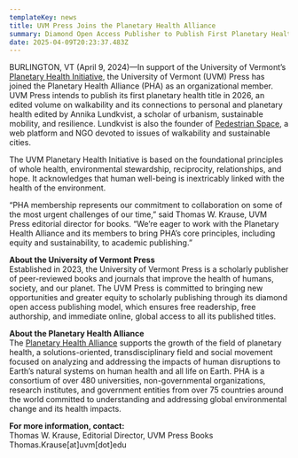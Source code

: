 ```yaml
---
templateKey: news
title: UVM Press Joins the Planetary Health Alliance
summary: Diamond Open Access Publisher to Publish First Planetary Health Title in 2026
date: 2025-04-09T20:23:37.483Z
---
```

BURLINGTON, VT (April 9, 2024)—In support of the University of Vermont’s [Planetary Health Initiative](https://www.uvm.edu/planetaryhealthinitiative), the University of Vermont (UVM) Press has joined the Planetary Health Alliance (PHA) as an organizational member. UVM Press intends to publish its first planetary health title in 2026, an edited volume on walkability and its connections to personal and planetary health edited by Annika Lundkvist, a scholar of urbanism, sustainable mobility, and resilience. Lundkvist is also the founder of [Pedestrian Space](https://pedestrianspace.org/), a web platform and NGO devoted to issues of walkability and sustainable cities.

The UVM Planetary Health Initiative is based on the foundational principles of whole health, environmental stewardship, reciprocity, relationships, and hope. It acknowledges that human well-being is inextricably linked with the health of the environment.

“PHA membership represents our commitment to collaboration on some of the most urgent challenges of our time,” said Thomas W. Krause, UVM Press editorial director for books. “We’re eager to work with the Planetary Health Alliance and its members to bring PHA’s core principles, including equity and sustainability, to academic publishing.”

**About the University of Vermont Press**\
Established in 2023, the University of Vermont Press is a scholarly publisher of peer-reviewed books and journals that improve the health of humans, society, and our planet. The UVM Press is committed to bringing new opportunities and greater equity to scholarly publishing through its diamond open access publishing model, which ensures free readership, free authorship, and immediate online, global access to all its published titles. 

**About the Planetary Health Alliance**\
The [Planetary Health Alliance](https://planetaryhealthalliance.org/) supports the growth of the field of planetary health, a solutions-oriented, transdisciplinary field and social movement focused on analyzing and addressing the impacts of human disruptions to Earth’s natural systems on human health and all life on Earth. PHA is a consortium of over 480 universities, non-governmental organizations, research institutes, and government entities from over 75 countries around the world committed to understanding and addressing global environmental change and its health impacts. 

**For more information, contact:**\
Thomas W. Krause, Editorial Director, UVM Press Books\
Thomas.Krause\[at]uvm\[dot]edu